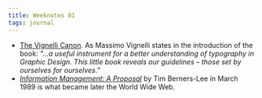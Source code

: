 ```yaml
---
title: Weeknotes 01
tags: journal
---
```

- [The Vignelli Canon](/assets/the-vignelli-canon.pdf). As Massimo Vignelli states in the introduction of the book: *"…a useful instrument for a better understanding of typography in Graphic Design. This little book reveals our guidelines – those set by ourselves for ourselves."*
- *[Information Management: A Proposal](https://www.w3.org/History/1989/proposal.html)* by Tim Berners-Lee in March 1989 is what became later the World Wide Web.
